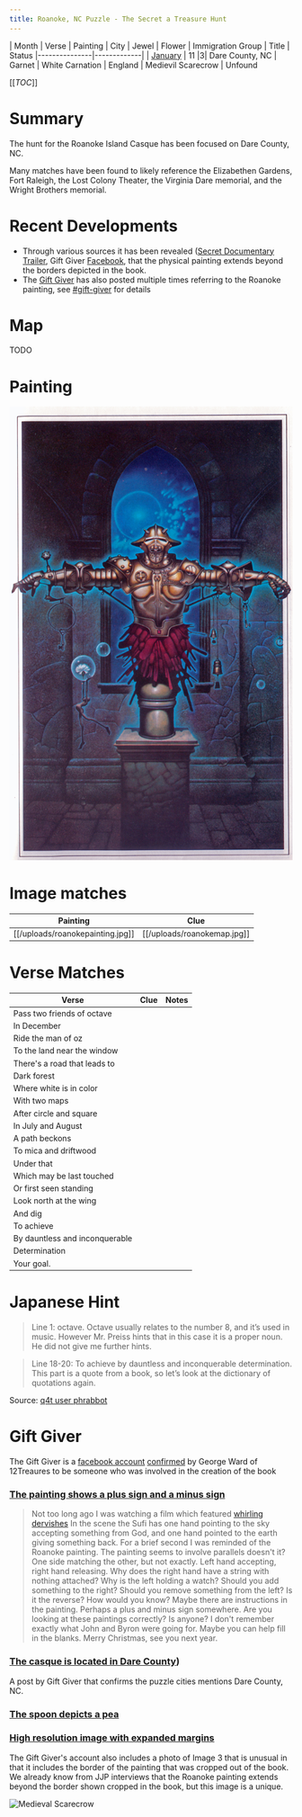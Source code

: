 ```yaml
---
title: Roanoke, NC Puzzle - The Secret a Treasure Hunt
---
```


| Month | Verse | Painting | City  | Jewel | Flower  | Immigration Group | Title | Status
|---------------|-------------|
| [January](http://quest4treasure.co.uk/phpbb3/viewtopic.php?f=32&t=771) | 11 |3| Dare County, NC |  Garnet | White Carnation  | England | Medievil Scarecrow | Unfound

[[_TOC_]]

# Summary
The hunt for the Roanoke Island Casque has been focused on Dare County, NC. 

Many matches have been found to likely reference the Elizabethen Gardens, Fort Raleigh, the Lost Colony Theater, the Virginia Dare memorial,  and the Wright Brothers memorial.

# Recent Developments

* Through various sources it has been revealed ([Secret Documentary Trailer](https://youtu.be/Z-GZWpb-ojQ?si=wuScTpIedKC9sAig&t=52), Gift Giver [Facebook](https://www.facebook.com/photo/?fbid=106894378519864&set=a.106893491853286), that the physical painting extends beyond the borders depicted in the book.  
* The [Gift Giver](#gift-giver) has also posted multiple times referring to the Roanoke painting, see [#gift-giver](#gift-giver) for details


# Map
TODO


# Painting
<img src="/uploads/january/Image3.jpg" title="Medieval Scarecrow"  />




# Image matches

| Painting | Clue
|---------------|-------------|
| [[/uploads/roanokepainting.jpg]]|[[/uploads/roanokemap.jpg]]



# Verse Matches

| Verse | Clue | Notes
|-------|-------|-------
| Pass two friends of octave
| In December
| Ride the man of oz
| To the land near the window
| There's a road that leads to
| Dark forest
| Where white is in color
| With two maps
| After circle and square
| In July and August
| A path beckons
| To mica and driftwood
| Under that
| Which may be last touched
| Or first seen standing
| Look north at the wing
| And dig
| To achieve
| By dauntless and inconquerable
| Determination
| Your goal.

# Japanese Hint
>Line 1: octave. Octave usually relates to the number 8, and it’s used in music. However Mr.
>Preiss hints that in this case it is a proper noun. He did not give me further hints.

>Line 18-20: To achieve by dauntless and inconquerable determination.
>This part is a quote from a book, so let’s look at the dictionary of quotations again.

Source: [q4t user phrabbot](http://quest4treasure.co.uk/phpbb3/viewtopic.php?f=32&t=8158&p=15531) 

# Gift Giver

The Gift Giver is a [facebook account](https://www.facebook.com/groups/1669016820051443/user/100075979067549/) [confirmed](https://www.facebook.com/groups/1669016820051443/?multi_permalinks=3427051740914600&hoisted_section_header_type=recently_seen&__cft__[0]=AZW-chMstGU5Jp5DrRYGZQ4VeoLC8ILzoPiN3cze2LxkkWuieQlIVJ3llgRf1eXI0tjWIW7fn1tBEByn7Iz0pW-wuzmQ8tuedkH79wOe4I2kDix7-Qo2WZ70ZV-_x4HA_N8xsUDTlWpbdFAAyGnH9dKqCzpkxF20UQPA67cM4B8rKUnawRadm4jcYHmMHiWcoI8&__tn__=%2CO%2CP-R) by George Ward of 12Treaures to be someone who was involved in the creation of the book

### [The painting shows a plus sign and a minus sign](https://www.facebook.com/groups/1669016820051443/?multi_permalinks=3427051740914600&hoisted_section_header_type=recently_seen&__cft__[0]=AZW-chMstGU5Jp5DrRYGZQ4VeoLC8ILzoPiN3cze2LxkkWuieQlIVJ3llgRf1eXI0tjWIW7fn1tBEByn7Iz0pW-wuzmQ8tuedkH79wOe4I2kDix7-Qo2WZ70ZV-_x4HA_N8xsUDTlWpbdFAAyGnH9dKqCzpkxF20UQPA67cM4B8rKUnawRadm4jcYHmMHiWcoI8&__tn__=%2CO%2CP-R)
> Not too long ago I was watching a film which featured [whirling dervishes](https://www.youtube.com/watch?v=fHjFgOfoZ7M&fbclid=IwY2xjawFdnb5leHRuA2FlbQIxMQABHa4mGv_sf_mZ7DnjlBOGs5_8KIDvkBjie2qd2bbCJTRTTSi2RO9-q6W_1g_aem_WyF4_p73gLbv3eYBGbvmPA)
In the scene the Sufi has one hand pointing to the sky accepting something from God, and one hand pointed to the earth giving something back. For a brief second I was reminded of the Roanoke painting.
The painting seems to involve parallels doesn't it? One side matching the other, but not exactly.
Left hand accepting, right hand releasing.
Why does the right hand have a string with nothing attached?
Why is the left holding a watch?
Should you add something to the right?
Should you remove something from the left?
Is it the reverse?
How would you know? Maybe there are instructions in the painting. Perhaps a plus and minus sign somewhere.
Are you looking at these paintings correctly?
Is anyone?
I don't remember exactly what John and Byron were going for. Maybe you can help fill in the blanks.
Merry Christmas, see you next year.

### [The casque is located in Dare County](https://www.facebook.com/groups/thesecrettreasures/posts/3422689871350787/?__cft__%5B0%5D=AZWsflEFXzN-tODXsTqfaL8wbOW98D9HLq6ILTaa-wMeXy9kboSMRA_Z-GU9piQijsHzJlLlwblxJA_q4iYEB5YrQIVqUBfzcVk0NGifMNKp8KmvU7DowyIbLsB4pkMB0-9ExDG2tueqO3Em1OWy5159zhqrE-E1a2CuG0lM3GXufg&__tn__=%252CO%252CP-R))
A post by Gift Giver that confirms the puzzle cities mentions Dare County, NC. 

### [The spoon depicts a pea](https://www.facebook.com/groups/thesecrettreasures/posts/3422689871350787/?__cft__%5B0%5D=AZWsflEFXzN-tODXsTqfaL8wbOW98D9HLq6ILTaa-wMeXy9kboSMRA_Z-GU9piQijsHzJlLlwblxJA_q4iYEB5YrQIVqUBfzcVk0NGifMNKp8KmvU7DowyIbLsB4pkMB0-9ExDG2tueqO3Em1OWy5159zhqrE-E1a2CuG0lM3GXufg&__tn__=%252CO%252CP-R)


### [High resolution image with expanded margins](https://www.facebook.com/photo/?fbid=106894378519864&set=a.106893491853286)
The Gift Giver's account also includes a photo of Image 3 that is unusual in that it includes the border of the painting that was cropped out of the book.  We already know from JJP interviews that the Roanoke painting extends beyond the border shown cropped in the book, but this image is a unique. 

<img src="/uploads/january/Image3HighRes.jpg" title="Medieval Scarecrow"  />
